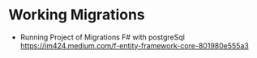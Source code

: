 # Working Migrations
- Running Project of Migrations F# with postgreSql  
https://im424.medium.com/f-entity-framework-core-801980e555a3
